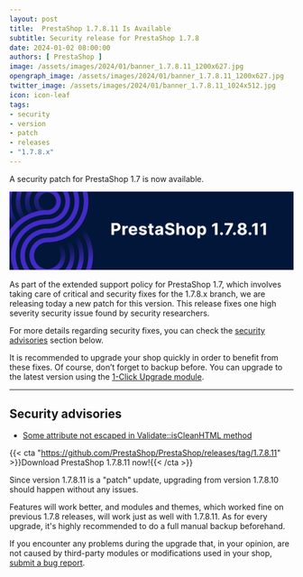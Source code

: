 ```yaml
---
layout: post
title:  PrestaShop 1.7.8.11 Is Available
subtitle: Security release for PrestaShop 1.7.8
date: 2024-01-02 08:00:00
authors: [ PrestaShop ]
image: /assets/images/2024/01/banner_1.7.8.11_1200x627.jpg
opengraph_image: /assets/images/2024/01/banner_1.7.8.11_1200x627.jpg
twitter_image: /assets/images/2024/01/banner_1.7.8.11_1024x512.jpg
icon: icon-leaf
tags:
- security
- version
- patch
- releases
- "1.7.8.x"
---
```


A security patch for PrestaShop 1.7 is now available.

![1.7.8.11 is available!](/assets/images/2024/01/banner_1.7.8.11_1534x424.jpg)

As part of the extended support policy for PrestaShop 1.7, which involves taking care of critical and security fixes for the 1.7.8.x branch, we are releasing today a new patch for this version. This release fixes one high severity security issue found by security researchers.

For more details regarding security fixes, you can check the [security advisories](#security-advisories) section below.

It is recommended to upgrade your shop quickly in order to benefit from these fixes. Of course, don’t forget to backup before. You can upgrade to the latest version using the [1-Click Upgrade module](https://github.com/PrestaShop/autoupgrade/releases/).

---

## Security advisories
- [Some attribute not escaped in Validate::isCleanHTML method](https://github.com/PrestaShop/PrestaShop/security/advisories/GHSA-xgpm-q3mq-46rq)

{{< cta "https://github.com/PrestaShop/PrestaShop/releases/tag/1.7.8.11" >}}Download PrestaShop 1.7.8.11 now!{{< /cta >}}

Since version 1.7.8.11 is a "patch" update, upgrading from version 1.7.8.10 should happen without any issues.

Features will work better, and modules and themes, which worked fine on previous 1.7.8 releases, will work just as well with 1.7.8.11. As for every upgrade, it's highly recommended to do a full manual backup beforehand.

If you encounter any problems during the upgrade that, in your opinion, are not caused by third-party modules or modifications used in your shop, [submit a bug report](https://www.prestashop-project.org/get-involved/report-issues/).
